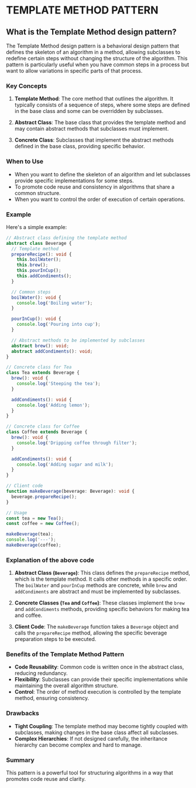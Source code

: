 # TEMPLATE METHOD PATTERN

## What is the Template Method design pattern?

The Template Method design pattern is a behavioral design pattern that defines the skeleton of an algorithm in a method, allowing subclasses to redefine certain steps without changing the structure of the algorithm. This pattern is particularly useful when you have common steps in a process but want to allow variations in specific parts of that process.

### Key Concepts

1. **Template Method**: The core method that outlines the algorithm. It typically consists of a sequence of steps, where some steps are defined in the base class and some can be overridden by subclasses.

2. **Abstract Class**: The base class that provides the template method and may contain abstract methods that subclasses must implement.

3. **Concrete Class**: Subclasses that implement the abstract methods defined in the base class, providing specific behavior.

### When to Use

- When you want to define the skeleton of an algorithm and let subclasses provide specific implementations for some steps.
- To promote code reuse and consistency in algorithms that share a common structure.
- When you want to control the order of execution of certain operations.

### Example

Here's a simple example:

```typescript
// Abstract class defining the template method
abstract class Beverage {
  // Template method
  prepareRecipe(): void {
    this.boilWater();
    this.brew();
    this.pourInCup();
    this.addCondiments();
  }

  // Common steps
  boilWater(): void {
    console.log('Boiling water');
  }

  pourInCup(): void {
    console.log('Pouring into cup');
  }

  // Abstract methods to be implemented by subclasses
  abstract brew(): void;
  abstract addCondiments(): void;
}

// Concrete class for Tea
class Tea extends Beverage {
  brew(): void {
    console.log('Steeping the tea');
  }

  addCondiments(): void {
    console.log('Adding lemon');
  }
}

// Concrete class for Coffee
class Coffee extends Beverage {
  brew(): void {
    console.log('Dripping coffee through filter');
  }

  addCondiments(): void {
    console.log('Adding sugar and milk');
  }
}

// Client code
function makeBeverage(beverage: Beverage): void {
  beverage.prepareRecipe();
}

// Usage
const tea = new Tea();
const coffee = new Coffee();

makeBeverage(tea);
console.log('---');
makeBeverage(coffee);
```

### Explanation of the above code

1. **Abstract Class (`Beverage`)**: This class defines the `prepareRecipe` method, which is the template method. It calls other methods in a specific order. The `boilWater` and `pourInCup` methods are concrete, while `brew` and `addCondiments` are abstract and must be implemented by subclasses.

2. **Concrete Classes (`Tea` and `Coffee`)**: These classes implement the `brew` and `addCondiments` methods, providing specific behaviors for making tea and coffee.

3. **Client Code**: The `makeBeverage` function takes a `Beverage` object and calls the `prepareRecipe` method, allowing the specific beverage preparation steps to be executed.

### Benefits of the Template Method Pattern

- **Code Reusability**: Common code is written once in the abstract class, reducing redundancy.
- **Flexibility**: Subclasses can provide their specific implementations while maintaining the overall algorithm structure.
- **Control**: The order of method execution is controlled by the template method, ensuring consistency.

### Drawbacks

- **Tight Coupling**: The template method may become tightly coupled with subclasses, making changes in the base class affect all subclasses.
- **Complex Hierarchies**: If not designed carefully, the inheritance hierarchy can become complex and hard to manage.

### Summary

This pattern is a powerful tool for structuring algorithms in a way that promotes code reuse and clarity.
